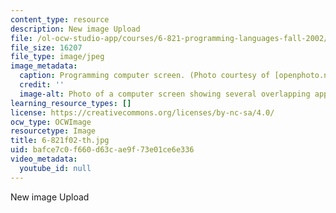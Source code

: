 ```yaml
---
content_type: resource
description: New image Upload
file: /ol-ocw-studio-app/courses/6-821-programming-languages-fall-2002/bafce7c0f660d63cae9f73e01ce6e336_6-821f02-th.jpg
file_size: 16207
file_type: image/jpeg
image_metadata:
  caption: Programming computer screen. (Photo courtesy of [openphoto.net](http://openphoto.net/).)
  credit: ''
  image-alt: Photo of a computer screen showing several overlapping applications.
learning_resource_types: []
license: https://creativecommons.org/licenses/by-nc-sa/4.0/
ocw_type: OCWImage
resourcetype: Image
title: 6-821f02-th.jpg
uid: bafce7c0-f660-d63c-ae9f-73e01ce6e336
video_metadata:
  youtube_id: null
---
```

New image Upload